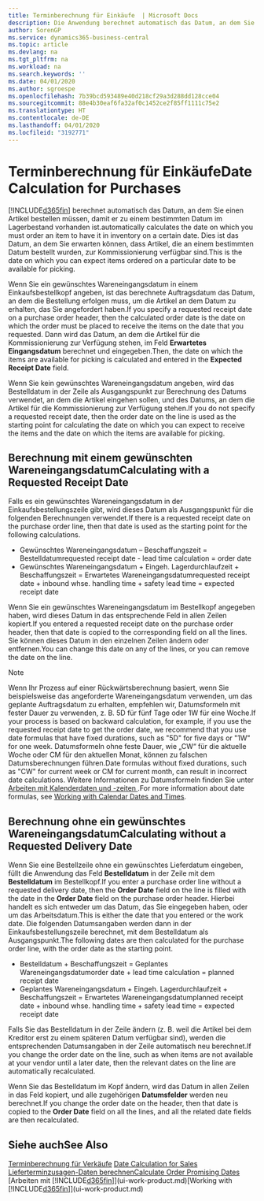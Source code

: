 ```yaml
---
title: Terminberechnung für Einkäufe  | Microsoft Docs
description: Die Anwendung berechnet automatisch das Datum, an dem Sie einen Artikel bestellen müssen, damit er zu einem bestimmten Datum im Lagerbestand vorhanden ist. Dies ist das Datum, an dem Sie erwarten können, dass Artikel, die an einem bestimmten Datum bestellt wurden, zur Kommissionierung verfügbar sind.
author: SorenGP
ms.service: dynamics365-business-central
ms.topic: article
ms.devlang: na
ms.tgt_pltfrm: na
ms.workload: na
ms.search.keywords: ''
ms.date: 04/01/2020
ms.author: sgroespe
ms.openlocfilehash: 7b39bcd593489e40d218cf29a3d288dd128cce04
ms.sourcegitcommit: 88e4b30eaf6fa32af0c1452ce2f85ff1111c75e2
ms.translationtype: HT
ms.contentlocale: de-DE
ms.lasthandoff: 04/01/2020
ms.locfileid: "3192771"
---
```

# <a name="date-calculation-for-purchases"></a><span data-ttu-id="f3f3c-104">Terminberechnung für Einkäufe</span><span class="sxs-lookup"><span data-stu-id="f3f3c-104">Date Calculation for Purchases</span></span>
[!INCLUDE[d365fin](includes/d365fin_md.md)] <span data-ttu-id="f3f3c-105">berechnet automatisch das Datum, an dem Sie einen Artikel bestellen müssen, damit er zu einem bestimmten Datum im Lagerbestand vorhanden ist.</span><span class="sxs-lookup"><span data-stu-id="f3f3c-105">automatically calculates the date on which you must order an item to have it in inventory on a certain date.</span></span> <span data-ttu-id="f3f3c-106">Dies ist das Datum, an dem Sie erwarten können, dass Artikel, die an einem bestimmten Datum bestellt wurden, zur Kommissionierung verfügbar sind.</span><span class="sxs-lookup"><span data-stu-id="f3f3c-106">This is the date on which you can expect items ordered on a particular date to be available for picking.</span></span>  

<span data-ttu-id="f3f3c-107">Wenn Sie ein gewünschtes Wareneingangsdatum in einem Einkaufsbestellkopf angeben, ist das berechnete Auftragsdatum das Datum, an dem die Bestellung erfolgen muss, um die Artikel an dem Datum zu erhalten, das Sie angefordert haben.</span><span class="sxs-lookup"><span data-stu-id="f3f3c-107">If you specify a requested receipt date on a purchase order header, then the calculated order date is the date on which the order must be placed to receive the items on the date that you requested.</span></span> <span data-ttu-id="f3f3c-108">Dann wird das Datum, an dem die Artikel für die Kommissionierung zur Verfügung stehen, im Feld **Erwartetes Eingangsdatum** berechnet und eingegeben.</span><span class="sxs-lookup"><span data-stu-id="f3f3c-108">Then, the date on which the items are available for picking is calculated and entered in the **Expected Receipt Date** field.</span></span>  

<span data-ttu-id="f3f3c-109">Wenn Sie kein gewünschtes Wareneingangsdatum angeben, wird das Bestelldatum in der Zeile als Ausgangspunkt zur Berechnung des Datums verwendet, an dem die Artikel eingehen sollen, und des Datums, an dem die Artikel für die Kommissionierung zur Verfügung stehen.</span><span class="sxs-lookup"><span data-stu-id="f3f3c-109">If you do not specify a requested receipt date, then the order date on the line is used as the starting point for calculating the date on which you can expect to receive the items and the date on which the items are available for picking.</span></span>  

## <a name="calculating-with-a-requested-receipt-date"></a><span data-ttu-id="f3f3c-110">Berechnung mit einem gewünschten Wareneingangsdatum</span><span class="sxs-lookup"><span data-stu-id="f3f3c-110">Calculating with a Requested Receipt Date</span></span>  
<span data-ttu-id="f3f3c-111">Falls es ein gewünschtes Wareneingangsdatum in der Einkaufsbestellungszeile gibt, wird dieses Datum als Ausgangspunkt für die folgenden Berechnungen verwendet.</span><span class="sxs-lookup"><span data-stu-id="f3f3c-111">If there is a requested receipt date on the purchase order line, then that date is used as the starting point for the following calculations.</span></span>  

- <span data-ttu-id="f3f3c-112">Gewünschtes Wareneingangsdatum – Beschaffungszeit = Bestelldatum</span><span class="sxs-lookup"><span data-stu-id="f3f3c-112">requested receipt date - lead time calculation = order date</span></span>  
- <span data-ttu-id="f3f3c-113">Gewünschtes Wareneingangsdatum + Eingeh. Lagerdurchlaufzeit + Beschaffungszeit = Erwartetes Wareneingangsdatum</span><span class="sxs-lookup"><span data-stu-id="f3f3c-113">requested receipt date + inbound whse. handling time + safety lead time = expected receipt date</span></span>  

<span data-ttu-id="f3f3c-114">Wenn Sie ein gewünschtes Wareneingangsdatum im Bestellkopf angegeben haben, wird dieses Datum in das entsprechende Feld in allen Zeilen kopiert.</span><span class="sxs-lookup"><span data-stu-id="f3f3c-114">If you entered a requested receipt date on the purchase order header, then that date is copied to the corresponding field on all the lines.</span></span> <span data-ttu-id="f3f3c-115">Sie können dieses Datum in den einzelnen Zeilen ändern oder entfernen.</span><span class="sxs-lookup"><span data-stu-id="f3f3c-115">You can change this date on any of the lines, or you can remove the date on the line.</span></span>  

> [!Note]
> <span data-ttu-id="f3f3c-116">Wenn Ihr Prozess auf einer Rückwärtsberechnung basiert, wenn Sie beispielsweise das angeforderte Wareneingangsdatum verwenden, um das geplante Auftragsdatum zu erhalten, empfehlen wir, Datumsformeln mit fester Dauer zu verwenden, z. B. 5D für fünf Tage oder 1W für eine Woche.</span><span class="sxs-lookup"><span data-stu-id="f3f3c-116">If your process is based on backward calculation, for example, if you use the requested receipt date to get the order date, we recommend that you use date formulas that have fixed durations, such as "5D" for five days or "1W" for one week.</span></span> <span data-ttu-id="f3f3c-117">Datumsformeln ohne feste Dauer, wie „CW“ für die aktuelle Woche oder CM für den aktuellen Monat, können zu falschen Datumsberechnungen führen.</span><span class="sxs-lookup"><span data-stu-id="f3f3c-117">Date formulas without fixed durations, such as "CW" for current week or CM for current month, can result in incorrect date calculations.</span></span> <span data-ttu-id="f3f3c-118">Weitere Informationen zu Datumsformeln finden Sie unter [Arbeiten mit Kalenderdaten und -zeiten ](ui-enter-date-ranges.md).</span><span class="sxs-lookup"><span data-stu-id="f3f3c-118">For more information about date formulas, see [Working with Calendar Dates and Times](ui-enter-date-ranges.md).</span></span>

## <a name="calculating-without-a-requested-delivery-date"></a><span data-ttu-id="f3f3c-119">Berechnung ohne ein gewünschtes Wareneingangsdatum</span><span class="sxs-lookup"><span data-stu-id="f3f3c-119">Calculating without a Requested Delivery Date</span></span>  
<span data-ttu-id="f3f3c-120">Wenn Sie eine Bestellzeile ohne ein gewünschtes Lieferdatum eingeben, füllt die Anwendung das Feld **Bestelldatum** in der Zeile mit dem **Bestelldatum** im Bestellkopf.</span><span class="sxs-lookup"><span data-stu-id="f3f3c-120">If you enter a purchase order line without a requested delivery date, then the **Order Date** field on the line is filled with the date in the **Order Date** field on the purchase order header.</span></span> <span data-ttu-id="f3f3c-121">Hierbei handelt es sich entweder um das Datum, das Sie eingegeben haben, oder um das Arbeitsdatum.</span><span class="sxs-lookup"><span data-stu-id="f3f3c-121">This is either the date that you entered or the work date.</span></span> <span data-ttu-id="f3f3c-122">Die folgenden Datumsangaben werden dann in der Einkaufsbestellungszeile berechnet, mit dem Bestelldatum als Ausgangspunkt.</span><span class="sxs-lookup"><span data-stu-id="f3f3c-122">The following dates are then calculated for the purchase order line, with the order date as the starting point.</span></span>  

- <span data-ttu-id="f3f3c-123">Bestelldatum + Beschaffungszeit = Geplantes Wareneingangsdatum</span><span class="sxs-lookup"><span data-stu-id="f3f3c-123">order date + lead time calculation = planned receipt date</span></span>  
- <span data-ttu-id="f3f3c-124">Geplantes Wareneingangsdatum + Eingeh. Lagerdurchlaufzeit + Beschaffungszeit = Erwartetes Wareneingangsdatum</span><span class="sxs-lookup"><span data-stu-id="f3f3c-124">planned receipt date + inbound whse. handling time + safety lead time = expected receipt date</span></span>  

<span data-ttu-id="f3f3c-125">Falls Sie das Bestelldatum in der Zeile ändern (z. B. weil die Artikel bei dem Kreditor erst zu einem späteren Datum verfügbar sind), werden die entsprechenden Datumsangaben in der Zeile automatisch neu berechnet.</span><span class="sxs-lookup"><span data-stu-id="f3f3c-125">If you change the order date on the line, such as when items are not available at your vendor until a later date, then the relevant dates on the line are automatically recalculated.</span></span>  

<span data-ttu-id="f3f3c-126">Wenn Sie das Bestelldatum im Kopf ändern, wird das Datum in allen Zeilen in das Feld  kopiert, und alle zugehörigen **Datumsfelder** werden neu berechnet.</span><span class="sxs-lookup"><span data-stu-id="f3f3c-126">If you change the order date on the header, then that date is copied to the **Order Date** field on all the lines, and all the related date fields are then recalculated.</span></span>  

## <a name="see-also"></a><span data-ttu-id="f3f3c-127">Siehe auch</span><span class="sxs-lookup"><span data-stu-id="f3f3c-127">See Also</span></span>  
 <span data-ttu-id="f3f3c-128">[Terminberechnung für Verkäufe](sales-date-calculation-for-sales.md) </span><span class="sxs-lookup"><span data-stu-id="f3f3c-128">[Date Calculation for Sales](sales-date-calculation-for-sales.md) </span></span>  
 [<span data-ttu-id="f3f3c-129">Lieferterminzusagen-Daten berechnen</span><span class="sxs-lookup"><span data-stu-id="f3f3c-129">Calculate Order Promising Dates</span></span>](sales-how-to-calculate-order-promising-dates.md)  
 <span data-ttu-id="f3f3c-130">[Arbeiten mit [!INCLUDE[d365fin](includes/d365fin_md.md)]](ui-work-product.md)</span><span class="sxs-lookup"><span data-stu-id="f3f3c-130">[Working with [!INCLUDE[d365fin](includes/d365fin_md.md)]](ui-work-product.md)</span></span>
